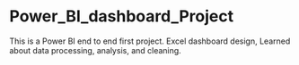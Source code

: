 # Power_BI_dashboard_Project
This is a Power BI end to end first project.
Excel dashboard design, Learned about data processing, analysis, and cleaning.

